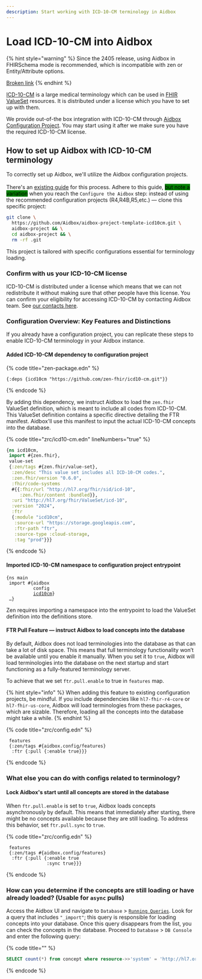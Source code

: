 ```yaml
---
description: Start working with ICD-10-CM terminology in Aidbox
---
```


# Load ICD-10-CM into Aidbox

{% hint style="warning" %}
Since the 2405 release, using Aidbox in FHIRSchema mode is recommended, which is incompatible with zen or Entity/Attribute options.

[Broken link](broken-reference)
{% endhint %}

[ICD-10-CM](https://www.cdc.gov/nchs/icd/icd-10-cm.htm) is a large medical terminology which can be used in [FHIR ValueSet](http://hl7.org/fhir/valueset.html) resources. It is distributed under a license which you have to set up with them.

We provide out-of-the box integration with ICD-10-CM through [Aidbox Configuration Project](../aidbox-zen-lang-project/). You may start using it after we make sure you have the required ICD-10-CM license.

## How to set up Aidbox with ICD-10-CM terminology

To correctly set up Aidbox, we'll utilize the Aidbox configuration projects. \
\
There's an [existing guide](broken-reference) for this process. Adhere to this guide, <mark style="background-color:green;">but note a variation</mark> when you reach the `Configure the Aidbox` step: instead of using the recommended configuration projects (R4,R4B,R5,etc.) — clone this specific project:      &#x20;

```sh
git clone \
  https://github.com/Aidbox/aidbox-project-template-icd10cm.git \
  aidbox-project && \
  cd aidbox-project && \
  rm -rf .git
```

This project is tailored with specific configurations essential for terminology loading.

### Confirm with us your ICD-10-CM license

ICD-10-CM is distributed under a license which means that we can not redistribute it without making sure that other people have this license. You can confirm your eligibility for accessing ICD-10-CM by contacting Aidbox team. See [our contacts here](../../../../overview/contact-us.md).

### Configuration Overview: Key Features and Distinctions

If you already have a configuration project, you can replicate these steps to enable ICD-10-CM terminology in your Aidbox instance.

#### Added ICD-10-CM dependency to configuration project

{% code title="zen-package.edn" %}
```
{:deps {icd10cm "https://github.com/zen-fhir/icd10-cm.git"}}
```
{% endcode %}

By adding this dependency, we instruct Aidbox to load the `zen.fhir` ValueSet definition, which is meant to include all codes from ICD-10-CM. This ValueSet definition contains a specific directive detailing the FTR manifest. Aidbox'll use this manifest to input the actual ICD-10-CM concepts into the database.

{% code title="zrc/icd10-cm.edn" lineNumbers="true" %}
```clojure
{ns icd10cm,
 import #{zen.fhir},
 value-set
 {:zen/tags #{zen.fhir/value-set},
  :zen/desc "This value set includes all ICD-10-CM codes.",
  :zen.fhir/version "0.6.0",
  :fhir/code-systems
  #{{:fhir/url "http://hl7.org/fhir/sid/icd-10",
     :zen.fhir/content :bundled}},
  :uri "http://hl7.org/fhir/ValueSet/icd-10",
  :version "2024",
  :ftr
  {:module "icd10cm",
   :source-url "https://storage.googleapis.com",
   :ftr-path "ftr",
   :source-type :cloud-storage,
   :tag "prod"}}}
```
{% endcode %}

#### Imported ICD-10-CM namespace to configuration project entrypoint

<pre><code>{ns main
 import #{aidbox
          config
          <a data-footnote-ref href="#user-content-fn-1">icd10cm</a>}
 …}
</code></pre>

Zen requires importing a namespace into the entrypoint to load the ValueSet definition into the definitions store.

#### FTR Pull Feature — instruct Aidbox to load concepts into the database

By default, Aidbox does not load terminologies into the database as that can take a lot of disk space. This means that full terminology functionality won’t be available until you enable it manually. When you set it to `true`, Aidbox will load terminologies into the database on the next startup and start functioning as a fully-featured terminology server.

To achieve that we set `ftr.pull.enable` to true in `features` map.

{% hint style="info" %}
When adding this feature to existing configuration projects, be mindful. If you include dependencies like `hl7-fhir-r4-core` or `hl7-fhir-us-core`, Aidbox will load terminologies from these packages, which are sizable. Therefore, loading all the concepts into the database might take a while.
{% endhint %}

{% code title="zrc/config.edn" %}
```
 features
 {:zen/tags #{aidbox.config/features}
  :ftr {:pull {:enable true}}}
```
{% endcode %}

### What else you can do with configs related to terminology?

#### Lock Aidbox's start until all concepts are stored in the database

When `ftr.pull.enable` is set to `true`, Aidbox loads concepts asynchronously by default. This means that immediately after starting, there might be no concepts available because they are still loading. To address this behavior, set `ftr.pull.sync` to `true`.

{% code title="zrc/config.edn" %}
```
 features
 {:zen/tags #{aidbox.config/features}
  :ftr {:pull {:enable true
               :sync true}}}
```
{% endcode %}

### How can you determine if the concepts are still loading or have already loaded? (Usable for `async` pulls)

Access the Aidbox UI and navigate to `Database` > [`Running Queries`](../../../../overview/aidbox-ui/db-queries.md). Look for a query that includes `"_import"`; this query is responsible for loading concepts into your database. Once this query disappears from the list, you can check the concepts in the database. Proceed to `Database` > `DB Console` and enter the following query:

{% code title="" %}
```sql
SELECT count(*) from concept where resource->>'system' = 'http://hl7.org/fhir/sid/icd-10'
```
{% endcode %}



[^1]: Namespace we've imported
